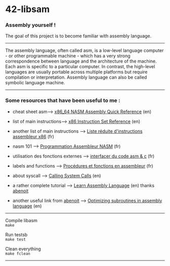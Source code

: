# 42-libsam

### Assembly yourself !

The goal of this project is to become familiar with assembly language.

---------------------------

The assembly language, often called asm, is a low-level language computer - or other programmable machine - which has a very strong correspondence between language and the architecture of the machine. Each asm is specific to a particular computer. In contrast, the high-level languages are usually portable across multiple platforms but require compilation or interpretation. Assembly language can also be called symbolic language machine.

---------------------------

### Some resources that have been useful to me :

* cheat sheet asm--> [x86_64 NASM Assembly Quick Reference](https://www.cs.uaf.edu/2017/fall/cs301/reference/x86_64.html) (en)  
* list of main instructions--> [x86 Instruction Set Reference](https://c9x.me/x86/) (en)  
* another list of main instructions --> [Liste réduite d'instructions assembleur x86](http://jeanfrederic.gosio.free.fr/Enligne/asm/asm.html) (fr)  
* nasm 101 --> [Programmation Assembleur NASM](https://www.unilim.fr/pages_perso/tristan.vaccon/cours_nasm.pdf) (fr)  
* utilisation des fonctions externes --> [interfacer du code asm & c](https://www.commentcamarche.net/faq/8257-interfacer-du-code-assembleur-et-du-c) (fr)  
* labels and functions --> [Procédures et fonctions en assembleur](http://venom630.free.fr/geo/tutz/programmation/asm/masm32_4_procedures_fonctions/) (fr)  
* about syscall --> [Calling System Calls](https://sys.readthedocs.io/en/latest/doc/07_calling_system_calls.html) (en)  

* a rather complete tutorial --> [Learn Assembly Language](https://asmtutor.com/) (en) thanks [abenoit](https://github.com/42-abenoit)  
* another useful link from [abenoit](https://github.com/42-abenoit) --> [Optimizing subroutines in assembly language](https://www.agner.org/optimize/optimizing_assembly.pdf#%5B%7B%22num%22%3A28%2C%22gen%22%3A0%7D%2C%7B%22name%22%3A%22XYZ%22%7D%2C87%2C456%2C0%5D) (en)  

--------------------------------------------------

Compile libasm  
`make`

Run testsb  
`make test`

Clean everything  
`make fclean`

--------------------------------------------------------------
